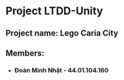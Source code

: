 # Project LTDD-Unity

## Project name: Lego Caria City

## Members:
- ### Đoàn Minh Nhật - 44.01.104.160

